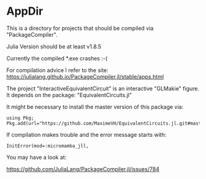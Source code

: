 # AppDir
This is a directory for projects that should be compiled via "PackageCompiler".

Julia Version should be at least v1.8.5

Currently the compiled *.exe crashes :-(

For compilation advice I refer to the site:
https://julialang.github.io/PackageCompiler.jl/stable/apps.html

The project "InteractiveEquivalentCircuit" is an interactive "GLMakie" figure.
It depends on the package: "EquivalentCircuits.jl"

It might be necessary to install the master version of this package via:

```
using Pkg; Pkg.add(url="https://github.com/MaximeVH/EquivalentCircuits.jl.git#master")

```
If compilation makes trouble and the error message starts with:

```
InitError(mod=:micromamba_jll, 
```

You may have a look at:

https://github.com/JuliaLang/PackageCompiler.jl/issues/784
